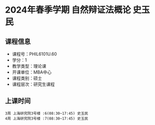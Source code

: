 # 2024年春季学期 自然辩证法概论 史玉民






## 课程信息

- 课程号：PHIL6101U.60
- 学分：1
- 教学类型：理论课
- 开课单位：MBA中心
- 课程类别：硕士
- 课程层次：研究生课程

## 上课时间

```
3周 上海研究院3号楼 :6(08:30~17:45) 史玉民
4周 上海研究院3号楼 :7(08:30~17:45) 史玉民
```

